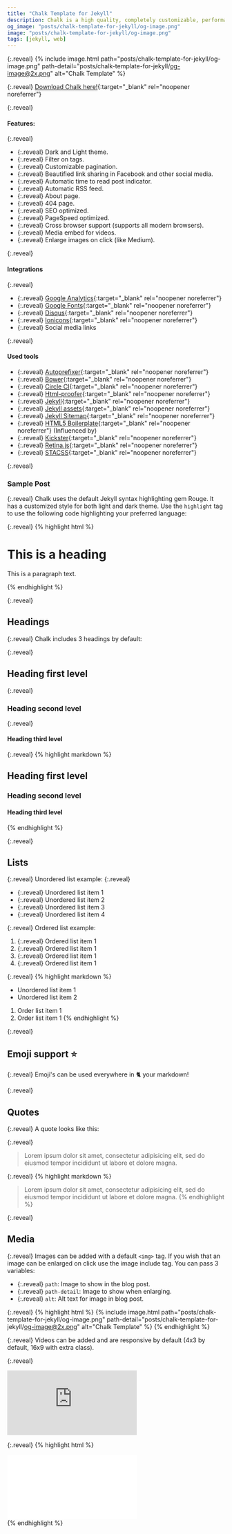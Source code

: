 ```yaml
---
title: "Chalk Template for Jekyll"
description: Chalk is a high quality, completely customizable, performant and 100% free blog template for Jekyll.
og_image: "posts/chalk-template-for-jekyll/og-image.png"
image: "posts/chalk-template-for-jekyll/og-image.png"
tags: [jekyll, web]
---
```

{:.reveal}
{% include image.html path="posts/chalk-template-for-jekyll/og-image.png" path-detail="posts/chalk-template-for-jekyll/og-image@2x.png" alt="Chalk Template" %}

{:.reveal}
[Download Chalk here!](https://github.com/nielsenramon/chalk){:target="_blank" rel="noopener noreferrer"}

{:.reveal}
#### Features:
{:.reveal}
  - {:.reveal} Dark and Light theme.
  - {:.reveal} Filter on tags.
  - {:.reveal} Customizable pagination.
  - {:.reveal} Beautified link sharing in Facebook and other social media.
  - {:.reveal} Automatic time to read post indicator.
  - {:.reveal} Automatic RSS feed.
  - {:.reveal} About page.
  - {:.reveal} 404 page.
  - {:.reveal} SEO optimized.
  - {:.reveal} PageSpeed optimized.
  - {:.reveal} Cross browser support (supports all modern browsers).
  - {:.reveal} Media embed for videos.
  - {:.reveal} Enlarge images on click (like Medium).

{:.reveal}
#### Integrations
{:.reveal}
  - {:.reveal} [Google Analytics](https://analytics.google.com/analytics/web/){:target="_blank" rel="noopener noreferrer"}
  - {:.reveal} [Google Fonts](https://fonts.google.com/){:target="_blank" rel="noopener noreferrer"}
  - {:.reveal} [Disqus](https://disqus.com/){:target="_blank" rel="noopener noreferrer"}
  - {:.reveal} [Ionicons](http://ionicons.com/){:target="_blank" rel="noopener noreferrer"}
  - {:.reveal} Social media links

{:.reveal}
#### Used tools
  - {:.reveal} [Autoprefixer](https://github.com/postcss/autoprefixer){:target="_blank" rel="noopener noreferrer"}
  - {:.reveal} [Bower](http://bower.io/){:target="_blank" rel="noopener noreferrer"}
  - {:.reveal} [Circle CI](https://circleci.com/){:target="_blank" rel="noopener noreferrer"}
  - {:.reveal} [Html-proofer](https://github.com/gjtorikian/html-proofer){:target="_blank" rel="noopener noreferrer"}
  - {:.reveal} [Jekyll](http://jekyllrb.com/){:target="_blank" rel="noopener noreferrer"}
  - {:.reveal} [Jekyll assets](https://github.com/jekyll/jekyll-assets){:target="_blank" rel="noopener noreferrer"}
  - {:.reveal} [Jekyll Sitemap](https://github.com/jekyll/jekyll-sitemap){:target="_blank" rel="noopener noreferrer"}
  - {:.reveal} [HTML5 Boilerplate](https://html5boilerplate.com/){:target="_blank" rel="noopener noreferrer"} (Influenced by)
  - {:.reveal} [Kickster](http://kickster.nielsenramon.com/){:target="_blank" rel="noopener noreferrer"}
  - {:.reveal} [Retina.js](http://imulus.github.io/retinajs/){:target="_blank" rel="noopener noreferrer"}
  - {:.reveal} [STACSS](http://stacss.nielsenramon.com/){:target="_blank" rel="noopener noreferrer"}


{:.reveal}
### Sample Post

{:.reveal}
Chalk uses the default Jekyll syntax highlighting gem Rouge. It has a customized style for both light and dark theme.
Use the `highlight` tag to use the following code highlighting your preferred language:

{:.reveal}
{% highlight html %}
<!-- This is a comment -->
<div class="grid">
  <h1>This is a heading</h1>
  <p>
    This is a paragraph text.
  </p>
</div>
{% endhighlight %}

{:.reveal}
## Headings

{:.reveal}
Chalk includes 3 headings by default:

{:.reveal}
## Heading first level
{:.reveal}
### Heading second level
{:.reveal}
#### Heading third level

{:.reveal}
{% highlight markdown %}
## Heading first level
### Heading second level
#### Heading third level
{% endhighlight %}

{:.reveal}
## Lists

{:.reveal}
Unordered list example:
{:.reveal}
* {:.reveal} Unordered list item 1
* {:.reveal} Unordered list item 2
* {:.reveal} Unordered list item 3
* {:.reveal} Unordered list item 4

{:.reveal}
Ordered list example:
1. {:.reveal} Ordered list item 1
2. {:.reveal} Ordered list item 1
3. {:.reveal} Ordered list item 1
4. {:.reveal} Ordered list item 1

{:.reveal}
{% highlight markdown %}
* Unordered list item 1
* Unordered list item 2

1. Order list item 1
2. Order list item 1
{% endhighlight %}

{:.reveal}
## Emoji support :star:

{:.reveal}
Emoji's can be used everywhere in :cat2: your markdown!

{:.reveal}
## Quotes

{:.reveal}
A quote looks like this:

{:.reveal}
> Lorem ipsum dolor sit amet, consectetur adipisicing elit, sed do eiusmod tempor
incididunt ut labore et dolore magna.

{:.reveal}
{% highlight markdown %}
> Lorem ipsum dolor sit amet, consectetur adipisicing elit, sed do eiusmod tempor 
> incididunt ut labore et dolore magna.
{% endhighlight %}

{:.reveal}
## Media

{:.reveal}
Images can be added with a default `<img>` tag.
If you wish that an image can be enlarged on click use the image include tag. You can pass 3 variables:
- {:.reveal} `path`: Image to show in the blog post.
- {:.reveal} `path-detail`: Image to show when enlarging.
- {:.reveal} `alt`: Alt text for image in blog post.

{:.reveal}
{% highlight html %}
{% include image.html path="posts/chalk-template-for-jekyll/og-image.png" path-detail="posts/chalk-template-for-jekyll/og-image@2x.png" alt="Chalk Template" %}
{% endhighlight %}

{:.reveal}
Videos can be added and are responsive by default (4x3 by default, 16x9 with extra class).

{:.reveal}
<div class="embed-responsive embed-responsive-16by9">
<iframe src="https://www.youtube.com/embed/iWowJBRMtpc?modestbranding=1&autohide=1&showinfo=0&controls=0" frameborder="0" allowfullscreen></iframe>
</div>

{:.reveal}
{% highlight html %}
<div class="embed-responsive embed-responsive-16by9">
    <iframe src="url-to-video" frameborder="0" allowfullscreen></iframe>
</div>
{% endhighlight %}
